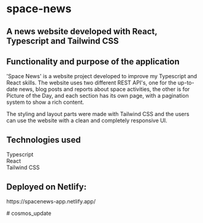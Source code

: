# space-news

<h2>A news website developed with React, Typescript and Tailwind CSS</h2>

<h2>Functionality and purpose of the application</h2>
<p>
'Space News' is a website project developed to improve my Typescript and React skills. The website uses two different REST API's, one for the up-to-date news, blog posts and reports about space activities, the other is for Picture of the Day, and each section has its own page, with a pagination system to show a rich content.

The styling and layout parts were made with Tailwind CSS and the users can use the website with a clean and completely responsive UI.
</p>
  
<h2>Technologies used</h2>
<p>
Typescript
<br>
React
<br>
Tailwind CSS
<br>

<h2>Deployed on Netlify:</h2>
 https://spacenews-app.netlify.app/
 
#   c o s m o s _ u p d a t e  
 